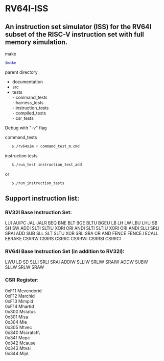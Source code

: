 # RV64I-ISS
## An instruction set simulator (ISS) for the RV64I subset of the RISC-V instruction set with full memory simulation.

make
```bash
$make
```

parent directory
 - documentation
 - src
 - tests<br/>
        - command_tests<br/>
        - harness_tests<br/>
        - instruction_tests<br/>
        - compiled_tests<br/>
        - csr_tests<br/>
        
Debug with "-v" flag

command_tests
```bash
   $./rv64sim < command_test_m.cmd
```

instruction tests
```bash
   $./run_test instruction_test_add
```
or
```bash
   $./run_instruction_tests
```   

## Support instruction list:
### RV32I Base Instruction Set:
LUI AUIPC JAL JALR BEQ BNE BLT BGE BLTU BGEU LB LH LW LBU LHU SB SH SW ADDI SLTI SLTIU XORI ORI ANDI SLTI SLTIU XORI ORI ANDI SLLI SRLI SRAI ADD SUB SLL SLT SLTU XOR SRL SRA OR AND FENCE FENCE.I ECALL EBRAKE CSRRW CSRRS CSRRC CSRRWI CSRRSI CSRRCI
### RV64I Base Instruction Set (in addition to RV32I):
LWU LD SD SLLI SRLI SRAI ADDIW SLLIW SRLIW SRAIW ADDW SUBW SLLW SRLW SRAW
### CSR Register:
0xF11 Mevendorid\
0xF12 Marchid\
0xF13 Mimpid\
0xF14 Mhartid\
0x300 Mstatus\
0x301 Misa\
0x304 Mie\
0x305 Mtvec\
0x340 Mscratch\  
0x341 Mepc\
0x342 Mcause\
0x343 Mtval\
0x344 Mip\
